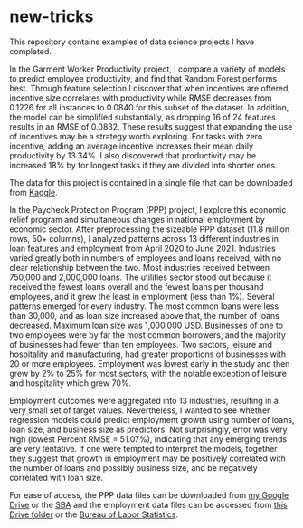 # new-tricks
This repository contains examples of data science projects I have completed. 

In the Garment Worker Productivity project, I compare a variety of models to predict employee productivity, and find that Random Forest performs best. Through feature selection I discover that when incentives are offered, incentive size correlates with productivity while RMSE decreases from 0.1226 for all instances to 0.0840 for this subset of the dataset. In addition, the model can be simplified substantially, as dropping 16 of 24 features results in an RMSE of 0.0832. These results suggest that expanding the use of incentives may be a strategy worth exploring. For tasks with zero incentive, adding an average incentive increases their mean daily productivity by 13.34%.  I also discovered that productivity may be increased 18% by for longest tasks if they are divided into shorter ones. 

The data for this project is contained in a single file that can be downloaded from [Kaggle](https://www.kaggle.com/ishadss/productivity-prediction-of-garment-employees).

In the Paycheck Protection Program (PPP) project, I explore this economic relief program and simultaneous changes in national employment by economic sector. After preprocessing the sizeable PPP dataset (11.8 million rows, 50+ columns), I analyzed patterns across 13 different industries in loan features and employment from April 2020 to June 2021. Industries varied greatly both in numbers of employees and loans received, with no clear relationship between the two. Most industries received between 750,000 and 2,000,000 loans. The utilities sector stood out because it received the fewest loans overall and the fewest loans per thousand employees, and it grew the least in employment (less than 1%). Several patterns emerged for every industry. The most common loans were less than 30,000, and as loan size increased above that, the number of loans decreased. Maximum loan size was 1,000,000 USD. Businesses of one to two employees were by far the most common borrowers, and the majority of businesses had fewer than ten employees. Two sectors, leisure and hospitality and manufacturing, had greater proportions of businesses with 20 or more employees. Employment was lowest early in the study and then grew by 2% to 25% for most sectors, with the notable exception of leisure and hospitality which grew 70%. 

Employment outcomes were aggregated into 13 industries, resulting in a very small set of target values. Nevertheless, I wanted to see whether regression models could predict employment growth using number of loans, loan size, and business size as predictors. Not surprisingly, error was very high (lowest Percent RMSE = 51.07%), indicating that any emerging trends are very tentative. If one were tempted to interpret the models, together they suggest that growth in employment may be positively correlated with the number of loans and possibly business size, and be negatively correlated with loan size.

For ease of access, the PPP data files can be downloaded from [my Google Drive](https://drive.google.com/drive/folders/1KqJAXW8FDkdEfZJHT3iE5NxYdCCerVDV?usp=sharing) or the [SBA](https://www.sba.gov/funding-programs/loans/covid-19-relief-options/paycheck-protection-program/ppp-data) and the employment data files can be accessed from [this Drive folder](https://drive.google.com/drive/folders/1xKxKv9n1uCzRECSJFsvgRW1hQ-UepoSy?usp=sharing) or the [Bureau of Labor Statistics](https://www.bls.gov/charts/employment-situation/employment-levels-by-industry.htm).
